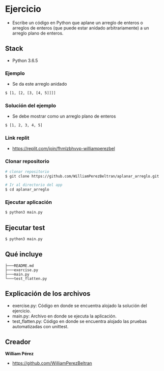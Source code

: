 # Ejercicio
- Escribe un código en Python que aplane un arreglo de enteros o arreglos de enteros (que puede estar anidado arbitrariamente) a un arreglo plano de enteros.

## Stack

- Python 3.6.5 

### Ejemplo  
- Se da este arreglo anidado 

```bash
$ [1, [2, [3, [4, 5]]]]
```

### Solución del ejemplo  
- Se debe mostrar como un arreglo plano de enteros

```bash
$ [1, 2, 3, 4, 5]
```
### Link replit
- <https://replit.com/join/fhmlzbhvvp-williamperezbel>


### Clonar repositorio

```bash
# clonar repositorio
$ git clone https://github.com/WilliamPerezBeltran/aplanar_arreglo.git

# Ir al directorio del app
$ cd aplanar_arreglo
```


### Ejecutar aplicación

```bash
$ python3 main.py
```


## Ejecutar test 
```bash
$ python3 main.py
```



## Qué incluye

```
├───README.md
├───exercise.py
├───main.py
└───test_flatten.py
```


## Explicación de los archivos

- exercise.py: Código en donde se encuentra alojado la solución del ejercicio.
- main.py: Archivo en donde se ejecuta la aplicación.
- test_flatten.py: Código en donde se encuentra alojado las pruebas automatizadas con unittest.


## Creador

**William Pérez**

- <https://github.com/WilliamPerezBeltran>

